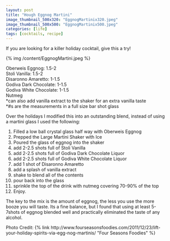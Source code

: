 ```yaml
---
layout: post
title: "Hough Eggnog Martini"
image_thumbnail_500x320: "EggnogMartinix320.jpeg"
image_thumbnail_500x500: "EggnogMartinix500.jpeg"
categories: [life]
tags: [cocktails, recipe]
---  
```

<p>If you are looking for a killer holiday cocktail, give this a try!</p>
<!-- more -->

<p>{% img /content/EggnogMartini.jpeg %}</p>
<p>
Oberweis Eggnog: 1.5-2<br/>
Stoli Vanilla: 1.5-2<br/>
Disaronno Amaretto: 1-1.5<br/>
Godiva Dark Chocolate: 1-1.5<br/>
Godiva White Chocolate: 1-1.5<br/>
Nutmeg<br/>
*can also add vanilla extract to the shaker for an extra vanilla taste<br/>
*#s are the measurements in a full size bar shot glass<br/>
</p>
<p>
Over the holidays I modified this into an outstanding blend, instead of using a martini glass I used the following:
</p>
<ol>
<li>Filled a low ball crystal glass half way with Oberweis Eggnog</li>
<li>Prepped the Large Martini Shaker with Ice</li>
<li>Poured the glass of eggnog into the shaker</li>
<li>add 2-2.5 shots full of Stoli Vanilla</li>
<li>add 2-2.5 shots full of Godiva Dark Chocolate Liquor</li>
<li>add 2-2.5 shots full of Godiva White Chocolate Liquor</li>
<li>add 1 shot of Disaronno Amaretto</li>
<li>add a splash of vanilla extract</li>
<li>shake to blend all of the contents</li>
<li>pour back into the glass</li>
<li>sprinkle the top of the drink with nutmeg covering 70-90% of the top</li>
<li>Enjoy.</li>
</ol>
<p>
The key to the mix is the amount of eggnog, the less you use the more booze you will taste. Its a fine balance, but I found
that using at least 5-7shots of eggnog blended well and practically eliminated the taste of any alcohol.
</p>

<p>Photo Credit: {% link http://www.fourseasonsfoodies.com/2011/12/23/lift-your-holiday-spirits-via-egg-nog-martinis/ "Four Seasons Foodies" %}</p>
